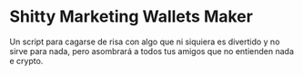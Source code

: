 # Shitty Marketing Wallets Maker
 Un script para cagarse de risa con algo que ni siquiera es divertido y no sirve para nada, pero asombrará a todos tus amigos que no entienden nada e crypto.
